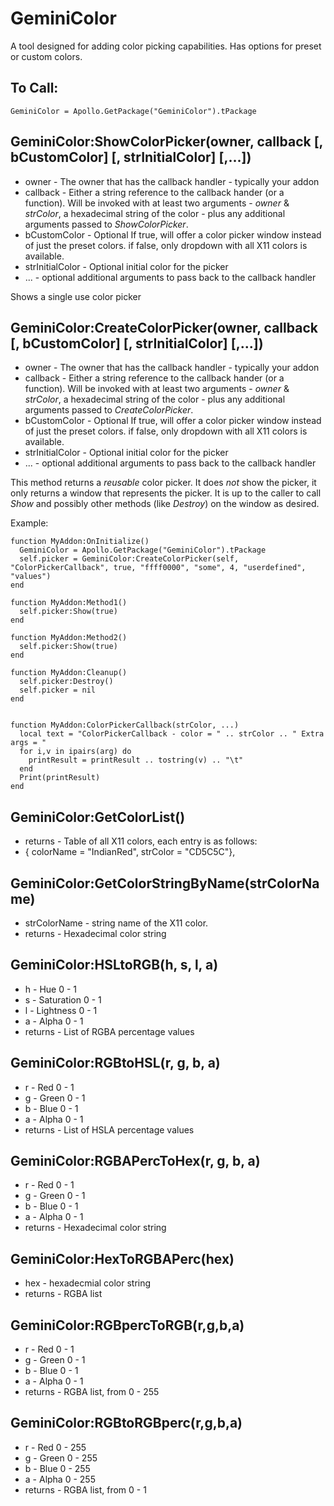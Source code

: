 GeminiColor
===========

 A tool designed for adding color picking capabilities. Has options for preset or custom colors.
 

## To Call: ##
    GeminiColor = Apollo.GetPackage("GeminiColor").tPackage


## GeminiColor:ShowColorPicker(owner, callback [, bCustomColor] [, strInitialColor] [,...]) ##
-  owner - The owner that has the callback handler - typically your addon
-  callback - Either a string reference to the callback hander (or a function). Will be invoked with at least two  arguments - _owner_ & _strColor_, a hexadecimal string of the color - plus any additional arguments passed to _ShowColorPicker_.
-  bCustomColor - Optional If true, will offer a color picker window instead of just the preset colors. if false, only dropdown with all X11 colors is available.
-  strInitialColor - Optional initial color for the picker
-  ... - optional additional arguments to pass back to the callback handler


Shows a single use color picker

## GeminiColor:CreateColorPicker(owner, callback [, bCustomColor] [, strInitialColor] [,...]) ##
-  owner - The owner that has the callback handler - typically your addon
-  callback - Either a string reference to the callback hander (or a function). Will be invoked with at least two  arguments - _owner_ & _strColor_, a hexadecimal string of the color - plus any additional arguments passed to _CreateColorPicker_.
-  bCustomColor - Optional If true, will offer a color picker window instead of just the preset colors. if false, only dropdown with all X11 colors is available.
-  strInitialColor - Optional initial color for the picker
-  ... - optional additional arguments to pass back to the callback handler


This method returns a _reusable_ color picker. It does *not* show the picker, it only returns a window that represents the picker. 
It is up to the caller to call _Show_ and possibly other methods (like _Destroy_) on the window as desired.

Example:
```
function MyAddon:OnInitialize()
  GeminiColor = Apollo.GetPackage("GeminiColor").tPackage
  self.picker = GeminiColor:CreateColorPicker(self, "ColorPickerCallback", true, "ffff0000", "some", 4, "userdefined", "values")
end

function MyAddon:Method1()
  self.picker:Show(true)
end

function MyAddon:Method2()
  self.picker:Show(true)
end

function MyAddon:Cleanup()
  self.picker:Destroy()
  self.picker = nil
end


function MyAddon:ColorPickerCallback(strColor, ...)
  local text = "ColorPickerCallback - color = " .. strColor .. " Extra args = "
  for i,v in ipairs(arg) do
    printResult = printResult .. tostring(v) .. "\t"
  end
  Print(printResult)
end
```


## GeminiColor:GetColorList() ##
- returns - Table of all X11 colors, each entry is as follows:
- { colorName = "IndianRed", strColor = "CD5C5C"},

## GeminiColor:GetColorStringByName(strColorName) ##

- strColorName - string name of the X11 color.
- returns - Hexadecimal color string

## GeminiColor:HSLtoRGB(h, s, l, a) ##

-  h - Hue 0 - 1
-  s - Saturation 0 - 1
-  l - Lightness 0 - 1
-  a - Alpha 0 - 1
-  returns - List of RGBA percentage values
 

## GeminiColor:RGBtoHSL(r, g, b, a) ##
 
-  r - Red 0 - 1
-  g - Green 0 - 1
-  b - Blue 0 - 1
-  a - Alpha 0 - 1
-  returns - List of HSLA percentage values

## GeminiColor:RGBAPercToHex(r, g, b, a) ##

-  r - Red 0 - 1
-  g - Green 0 - 1
-  b - Blue 0 - 1
-  a - Alpha 0 - 1
-  returns - Hexadecimal color string

## GeminiColor:HexToRGBAPerc(hex) ##

-  hex - hexadecmial color string
-  returns - RGBA list

## GeminiColor:RGBpercToRGB(r,g,b,a) ##

-  r - Red 0 - 1
-  g - Green 0 - 1
-  b - Blue 0 - 1
-  a - Alpha 0 - 1
-  returns - RGBA list, from 0 - 255
 
## GeminiColor:RGBtoRGBperc(r,g,b,a) ##

-  r - Red 0 - 255
-  g - Green 0 - 255
-  b - Blue 0 - 255
-  a - Alpha 0 - 255
-  returns - RGBA list, from 0 - 1
